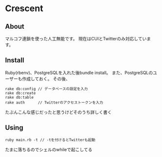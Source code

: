 # Crescent

## About
マルコフ連鎖を使った人工無能です。
現在はCUIとTwitterのみ対応しています。

## Install
Ruby(rbenv)、PostgreSQLを入れた後bundle install。
また、PostgreSQLのユーザーも作成しておく。
その後、

    rake db:config // データベースの設定を入力
    rake db:create 
    rake db:table
    rake auth      // Twitterのアクセストークンを入力

たぶんこんな感じだったと思うけどそのうち詳しく書く

## Using
    ruby main.rb -t // -tを付けるとTwitterも起動
たまに落ちるのでシェルのwhileで起こしてる